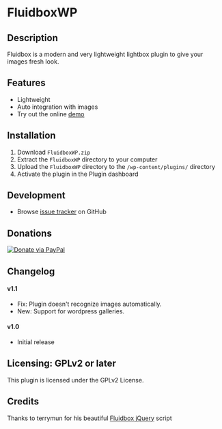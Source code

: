 # FluidboxWP

## Description

Fluidbox is a modern and very lightweight lightbox plugin to give your images fresh look.

## Features

* Lightweight
* Auto integration with images
* Try out the online [demo](http://terrymun.github.io/Fluidbox/)

## Installation

1. Download `FluidboxWP.zip`
2. Extract the `FluidboxWP` directory to your computer
3. Upload the `FluidboxWP` directory to the `/wp-content/plugins/` directory
4. Activate the plugin in the Plugin dashboard

## Development

* Browse [issue tracker](https://github.com/flowdee/fluidbox-for-wordpress/issues) on GitHub

## Donations

[![Donate via PayPal](http://cdn.flowdee.de/assets/button-paypal-small.gif "Donate via PayPal")](https://www.paypal.com/cgi-bin/webscr?cmd=_s-xclick&hosted_button_id=RF3N2X3A6ZN96)

## Changelog

#### v1.1
* Fix: Plugin doesn't recognize images automatically.
* New: Support for wordpress galleries.

#### v1.0
* Initial release

## Licensing: GPLv2 or later
This plugin is licensed under the GPLv2 License.

## Credits  

Thanks to terrymun for his beautiful [Fluidbox jQuery](http://terrymun.github.io/Fluidbox/) script
